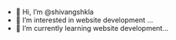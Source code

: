 - 👋 Hi, I’m @shivangshkla
- 👀 I’m interested in website development ...
- 🌱 I’m currently learning website development...

<!---
shivangshkla/shivangshkla is a ✨ special ✨ repository because its `README.md` (this file) appears on your GitHub profile.
You can click the Preview link to take a look at your changes.
--->

